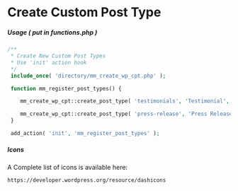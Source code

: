 # Create Custom Post Type

##### Usage ( put in functions.php )
```php
/**
 * Create New Custom Post Types
 * Use 'init' action hook
 */
 include_once( 'directory/mm_create_wp_cpt.php' );

 function mm_register_post_types() {

 	mm_create_wp_cpt::create_post_type( 'testimonials', 'Testimonial', 'Testimonials', 'testimonials', 'format-quote' );

 	mm_create_wp_cpt::create_post_type( 'press-release', 'Press Release', 'Press Releases', 'press-release', 'rss' );
 }

 add_action( 'init', 'mm_register_post_types' );
```


##### Icons
A Complete list of icons is available here:
```
https://developer.wordpress.org/resource/dashicons
```

